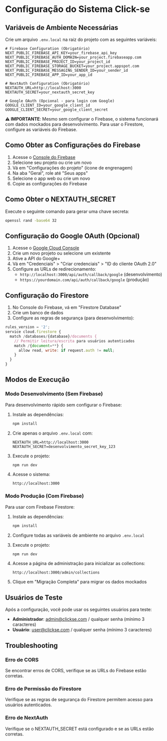 # Configuração do Sistema Click-se

## Variáveis de Ambiente Necessárias

Crie um arquivo `.env.local` na raiz do projeto com as seguintes variáveis:

```env
# Firebase Configuration (Obrigatório)
NEXT_PUBLIC_FIREBASE_API_KEY=your_firebase_api_key
NEXT_PUBLIC_FIREBASE_AUTH_DOMAIN=your_project.firebaseapp.com
NEXT_PUBLIC_FIREBASE_PROJECT_ID=your_project_id
NEXT_PUBLIC_FIREBASE_STORAGE_BUCKET=your_project.appspot.com
NEXT_PUBLIC_FIREBASE_MESSAGING_SENDER_ID=your_sender_id
NEXT_PUBLIC_FIREBASE_APP_ID=your_app_id

# NextAuth Configuration (Obrigatório)
NEXTAUTH_URL=http://localhost:3000
NEXTAUTH_SECRET=your_nextauth_secret_key

# Google OAuth (Opcional - para login com Google)
GOOGLE_CLIENT_ID=your_google_client_id
GOOGLE_CLIENT_SECRET=your_google_client_secret
```

**⚠️ IMPORTANTE**: Mesmo sem configurar o Firebase, o sistema funcionará com dados mockados para desenvolvimento. Para usar o Firestore, configure as variáveis do Firebase.

## Como Obter as Configurações do Firebase

1. Acesse o [Console do Firebase](https://console.firebase.google.com/)
2. Selecione seu projeto ou crie um novo
3. Vá em "Configurações do projeto" (ícone de engrenagem)
4. Na aba "Geral", role até "Seus apps"
5. Selecione o app web ou crie um novo
6. Copie as configurações do Firebase

## Como Obter o NEXTAUTH_SECRET

Execute o seguinte comando para gerar uma chave secreta:

```bash
openssl rand -base64 32
```

## Configuração do Google OAuth (Opcional)

1. Acesse o [Google Cloud Console](https://console.cloud.google.com/)
2. Crie um novo projeto ou selecione um existente
3. Ative a API do Google+ 
4. Vá em "Credenciais" > "Criar credenciais" > "ID do cliente OAuth 2.0"
5. Configure as URLs de redirecionamento:
   - `http://localhost:3000/api/auth/callback/google` (desenvolvimento)
   - `https://yourdomain.com/api/auth/callback/google` (produção)

## Configuração do Firestore

1. No Console do Firebase, vá em "Firestore Database"
2. Crie um banco de dados
3. Configure as regras de segurança (para desenvolvimento):

```javascript
rules_version = '2';
service cloud.firestore {
  match /databases/{database}/documents {
    // Permitir leitura/escrita para usuários autenticados
    match /{document=**} {
      allow read, write: if request.auth != null;
    }
  }
}
```

## Modos de Execução

### Modo Desenvolvimento (Sem Firebase)
Para desenvolvimento rápido sem configurar o Firebase:

1. Instale as dependências:
   ```bash
   npm install
   ```

2. Crie apenas o arquivo `.env.local` com:
   ```env
   NEXTAUTH_URL=http://localhost:3000
   NEXTAUTH_SECRET=desenvolvimento_secret_key_123
   ```

3. Execute o projeto:
   ```bash
   npm run dev
   ```

4. Acesse o sistema:
   ```
   http://localhost:3000
   ```

### Modo Produção (Com Firebase)
Para usar com Firebase Firestore:

1. Instale as dependências:
   ```bash
   npm install
   ```

2. Configure todas as variáveis de ambiente no arquivo `.env.local`

3. Execute o projeto:
   ```bash
   npm run dev
   ```

4. Acesse a página de administração para inicializar as collections:
   ```
   http://localhost:3000/admin/collections
   ```

5. Clique em "Migração Completa" para migrar os dados mockados

## Usuários de Teste

Após a configuração, você pode usar os seguintes usuários para teste:

- **Administrador**: admin@clickse.com / qualquer senha (mínimo 3 caracteres)
- **Usuário**: user@clickse.com / qualquer senha (mínimo 3 caracteres)

## Troubleshooting

### Erro de CORS
Se encontrar erros de CORS, verifique se as URLs do Firebase estão corretas.

### Erro de Permissão do Firestore
Verifique se as regras de segurança do Firestore permitem acesso para usuários autenticados.

### Erro de NextAuth
Verifique se o NEXTAUTH_SECRET está configurado e se as URLs estão corretas.
